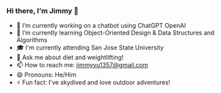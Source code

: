 ### Hi there, I'm Jimmy 👋

- 🔭 I’m currently working on a chatbot using ChatGPT OpenAI
- 🌱 I’m currently learning Object-Oriented Design & Data Structures and Algorithms
- 🎓 I'm currently attending San Jose State University
- 💬 Ask me about diet and weightlifting!
- 📫 How to reach me: jimmyvu1357@gmail.com
- 😄 Pronouns: He/Him
- ⚡ Fun fact: I've skydived and love outdoor adventures!
